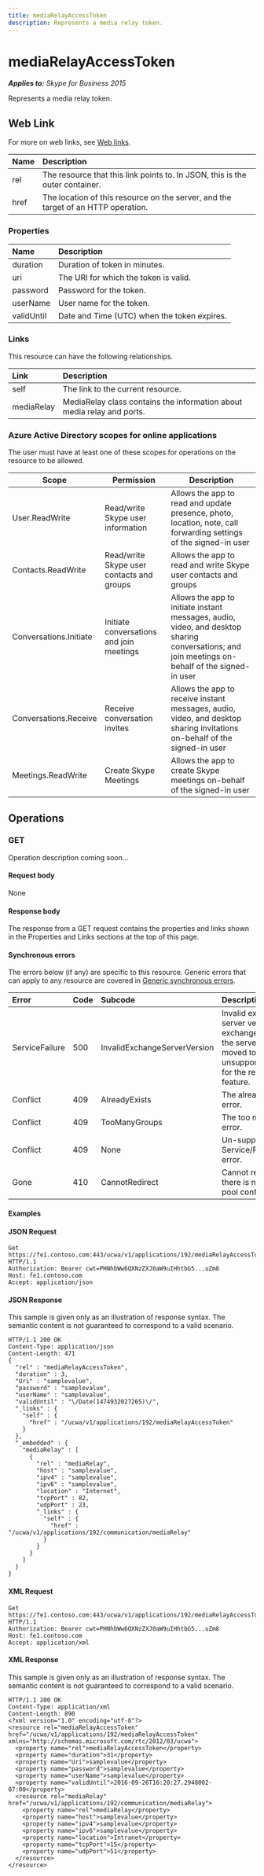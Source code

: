 ```yaml
---
title: mediaRelayAccessToken
description: Represents a media relay token.
---
```

# mediaRelayAccessToken

 _**Applies to:** Skype for Business 2015_


Represents a media relay token.
            

## Web Link
<a name = "sectionSection0"> </a>

For more on web links, see [Web links](WebLinks.md).


|**Name**|**Description**|
|:-----|:-----|
|rel|The resource that this link points to. In JSON, this is the outer container.|
|href|The location of this resource on the server, and the target of an HTTP operation.|

### Properties



|**Name**|**Description**|
|:-----|:-----|
|duration|Duration of token in minutes.|
|uri|The URI for which the token is valid.|
|password|Password for the token.|
|userName|User name for the token.|
|validUntil|Date and Time (UTC) when the token expires.|

### Links



This resource can have the following relationships.

|**Link**|**Description**|
|:-----|:-----|
|self|The link to the current resource.|
|mediaRelay|MediaRelay class contains the information about media relay and ports.|

### Azure Active Directory scopes for online applications



The user must have at least one of these scopes for operations on the resource to be allowed.

| **Scope** | **Permission** | **Description** |
| ----- | ----- | ----- |
| User.ReadWrite | Read/write Skype user information | Allows the app to read and update presence, photo, location, note, call forwarding settings of the signed-in user |
| Contacts.ReadWrite | Read/write Skype user contacts and groups | Allows the app to read and write Skype user contacts and groups |
| Conversations.Initiate | Initiate conversations and join meetings | Allows the app to initiate instant messages, audio, video, and desktop sharing conversations; and join meetings on-behalf of the signed-in user |
| Conversations.Receive | Receive conversation invites | Allows the app to receive instant messages, audio, video, and desktop sharing invitations on-behalf of the signed-in user |
| Meetings.ReadWrite | Create Skype Meetings | Allows the app to create Skype meetings on-behalf of the signed-in user |

## Operations



<a name="sectionSection2"></a>

### GET




Operation description coming soon...

#### Request body



None


#### Response body



The response from a GET request contains the properties and links shown in the Properties and Links sections at the top of this page.

#### Synchronous errors



The errors below (if any) are specific to this resource. Generic errors that can apply to any resource are covered in [Generic synchronous errors](GenericSynchronousErrors.md).

|**Error**|**Code**|**Subcode**|**Description**|
|:-----|:-----|:-----|:-----|
|ServiceFailure|500|InvalidExchangeServerVersion|Invalid exchange server version.The exchange mailbox of the server might have moved to an unsupported version for the required feature.|
|Conflict|409|AlreadyExists|The already exists error.|
|Conflict|409|TooManyGroups|The too many groups error.|
|Conflict|409|None|Un-supported Service/Resource/API error.|
|Gone|410|CannotRedirect|Cannot redirect since there is no back up pool configured.|

#### Examples




#### JSON Request




```
Get https://fe1.contoso.com:443/ucwa/v1/applications/192/mediaRelayAccessToken HTTP/1.1
Authorization: Bearer cwt=PHNhbWw6QXNzZXJ0aW9uIHhtbG5...uZm8
Host: fe1.contoso.com
Accept: application/json

```


#### JSON Response



This sample is given only as an illustration of response syntax. The semantic content is not guaranteed to correspond to a valid scenario.
```
HTTP/1.1 200 OK
Content-Type: application/json
Content-Length: 471
{
  "rel" : "mediaRelayAccessToken",
  "duration" : 3,
  "Uri" : "samplevalue",
  "password" : "samplevalue",
  "userName" : "samplevalue",
  "validUntil" : "\/Date(1474932027265)\/",
  "_links" : {
    "self" : {
      "href" : "/ucwa/v1/applications/192/mediaRelayAccessToken"
    }
  },
  "_embedded" : {
    "mediaRelay" : [
      {
        "rel" : "mediaRelay",
        "host" : "samplevalue",
        "ipv4" : "samplevalue",
        "ipv6" : "samplevalue",
        "location" : "Internet",
        "tcpPort" : 82,
        "udpPort" : 23,
        "_links" : {
          "self" : {
            "href" : "/ucwa/v1/applications/192/communication/mediaRelay"
          }
        }
      }
    ]
  }
}
```


#### XML Request




```
Get https://fe1.contoso.com:443/ucwa/v1/applications/192/mediaRelayAccessToken HTTP/1.1
Authorization: Bearer cwt=PHNhbWw6QXNzZXJ0aW9uIHhtbG5...uZm8
Host: fe1.contoso.com
Accept: application/xml

```


#### XML Response



This sample is given only as an illustration of response syntax. The semantic content is not guaranteed to correspond to a valid scenario.
```
HTTP/1.1 200 OK
Content-Type: application/xml
Content-Length: 890
<?xml version="1.0" encoding="utf-8"?>
<resource rel="mediaRelayAccessToken" href="/ucwa/v1/applications/192/mediaRelayAccessToken" xmlns="http://schemas.microsoft.com/rtc/2012/03/ucwa">
  <property name="rel">mediaRelayAccessToken</property>
  <property name="duration">31</property>
  <property name="Uri">samplevalue</property>
  <property name="password">samplevalue</property>
  <property name="userName">samplevalue</property>
  <property name="validUntil">2016-09-26T16:20:27.2948002-07:00</property>
  <resource rel="mediaRelay" href="/ucwa/v1/applications/192/communication/mediaRelay">
    <property name="rel">mediaRelay</property>
    <property name="host">samplevalue</property>
    <property name="ipv4">samplevalue</property>
    <property name="ipv6">samplevalue</property>
    <property name="location">Intranet</property>
    <property name="tcpPort">15</property>
    <property name="udpPort">51</property>
  </resource>
</resource>
```


